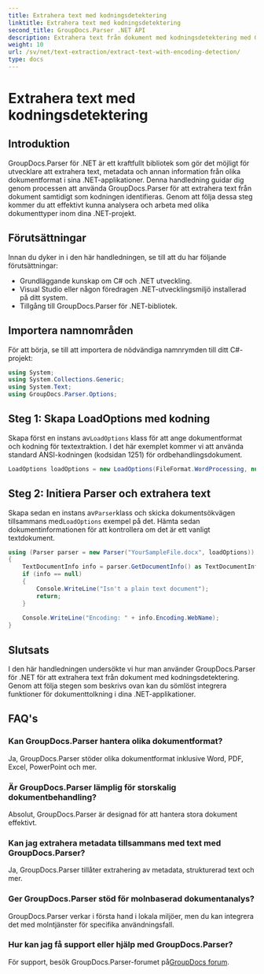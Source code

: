 ```yaml
---
title: Extrahera text med kodningsdetektering
linktitle: Extrahera text med kodningsdetektering
second_title: GroupDocs.Parser .NET API
description: Extrahera text från dokument med kodningsdetektering med GroupDocs.Parser för .NET. Analysera effektivt olika format i dina .NET-applikationer.
weight: 10
url: /sv/net/text-extraction/extract-text-with-encoding-detection/
type: docs
---
```

# Extrahera text med kodningsdetektering

## Introduktion
GroupDocs.Parser för .NET är ett kraftfullt bibliotek som gör det möjligt för utvecklare att extrahera text, metadata och annan information från olika dokumentformat i sina .NET-applikationer. Denna handledning guidar dig genom processen att använda GroupDocs.Parser för att extrahera text från dokument samtidigt som kodningen identifieras. Genom att följa dessa steg kommer du att effektivt kunna analysera och arbeta med olika dokumenttyper inom dina .NET-projekt.
## Förutsättningar
Innan du dyker in i den här handledningen, se till att du har följande förutsättningar:
- Grundläggande kunskap om C# och .NET utveckling.
- Visual Studio eller någon föredragen .NET-utvecklingsmiljö installerad på ditt system.
- Tillgång till GroupDocs.Parser för .NET-bibliotek.

## Importera namnområden
För att börja, se till att importera de nödvändiga namnrymden till ditt C#-projekt:
```csharp
using System;
using System.Collections.Generic;
using System.Text;
using GroupDocs.Parser.Options;
```
## Steg 1: Skapa LoadOptions med kodning
 Skapa först en instans av`LoadOptions` klass för att ange dokumentformat och kodning för textextraktion. I det här exemplet kommer vi att använda standard ANSI-kodningen (kodsidan 1251) för ordbehandlingsdokument.
```csharp
LoadOptions loadOptions = new LoadOptions(FileFormat.WordProcessing, null, null, Encoding.GetEncoding(1251));
```
## Steg 2: Initiera Parser och extrahera text
 Skapa sedan en instans av`Parser`klass och skicka dokumentsökvägen tillsammans med`LoadOptions` exempel på det. Hämta sedan dokumentinformationen för att kontrollera om det är ett vanligt textdokument.
```csharp
using (Parser parser = new Parser("YourSampleFile.docx", loadOptions))
{
    TextDocumentInfo info = parser.GetDocumentInfo() as TextDocumentInfo;
    if (info == null)
    {
        Console.WriteLine("Isn't a plain text document");
        return;
    }
    
    Console.WriteLine("Encoding: " + info.Encoding.WebName);
}
```

## Slutsats
I den här handledningen undersökte vi hur man använder GroupDocs.Parser för .NET för att extrahera text från dokument med kodningsdetektering. Genom att följa stegen som beskrivs ovan kan du sömlöst integrera funktioner för dokumenttolkning i dina .NET-applikationer.

## FAQ's
### Kan GroupDocs.Parser hantera olika dokumentformat?
Ja, GroupDocs.Parser stöder olika dokumentformat inklusive Word, PDF, Excel, PowerPoint och mer.
### Är GroupDocs.Parser lämplig för storskalig dokumentbehandling?
Absolut, GroupDocs.Parser är designad för att hantera stora dokument effektivt.
### Kan jag extrahera metadata tillsammans med text med GroupDocs.Parser?
Ja, GroupDocs.Parser tillåter extrahering av metadata, strukturerad text och mer.
### Ger GroupDocs.Parser stöd för molnbaserad dokumentanalys?
GroupDocs.Parser verkar i första hand i lokala miljöer, men du kan integrera det med molntjänster för specifika användningsfall.
### Hur kan jag få support eller hjälp med GroupDocs.Parser?
För support, besök GroupDocs.Parser-forumet på[GroupDocs forum](https://forum.groupdocs.com/c/parser/17).